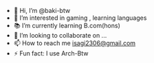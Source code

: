 - 👋 Hi, I’m @baki-btw
- 👀 I’m interested in gaming , learning languages  
- 📚 I’m currently learning B.com(hons)
- 💞️ I’m looking to collaborate on ...
- 📫 How to reach me isagi2306@gmail.com
- ⚡ Fun fact: I use Arch-Btw

